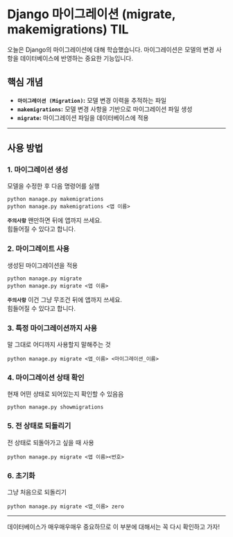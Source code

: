# Django 마이그레이션 (migrate, makemigrations) TIL 

오늘은 Django의 마이그레이션에 대해 학습했습니다. 마이그레이션은 모델의 변경 사항을 데이터베이스에 반영하는 중요한 기능입니다.

## 핵심 개념

*   **`마이그레이션 (Migration)`:** 모델 변경 이력을 추적하는 파일
*   **`makemigrations`:** 모델 변경 사항을 기반으로 마이그레이션 파일 생성
*   **`migrate`:** 마이그레이션 파일을 데이터베이스에 적용
---
## 사용 방법

### 1. 마이그레이션 생성

모델을 수정한 후 다음 명령어를 실행

```
python manage.py makemigrations
python manage.py makemigrations <앱 이름>
```
**`주의사항`**
왠만하면 뒤에 앱까지 쓰세요.  
힘들어질 수 있다고 합니다.  

### 2. 마이그레이트 사용

생성된 마이그레이션을 적용  

```
python manage.py migrate
python manage.py migrate <앱 이름>
```
**`주의사항`**
이건 그냥 무조건 뒤에 앱까지 쓰세요.  
힘들어질 수 있다고 합니다.  

### 3. 특정 마이그레이션까지 사용

말 그대로 어디까지 사용할지 말해주는 것  

```
python manage.py migrate <앱_이름> <마이그레이션_이름>
```

### 4. 마이그레이션 상태 확인
현재 어떤 상태로 되어있는지 확인할 수 있음음
```
python manage.py showmigrations
```
### 5. 전 상태로 되돌리기
전 상태로 되돌아가고 싶을 때 사용

```
python manage.py migrate <앱 이름><번호>
```
### 6. 초기화
그냥 처음으로 되돌리기

```
python manage.py migrate <앱_이름> zero
```
---
데이터베이스가 매우매우매우 중요하므로 이 부분에 대해서는 꼭 다시 확인하고 가자!
 

